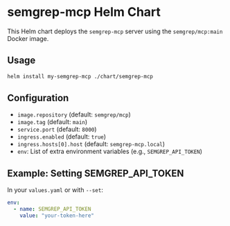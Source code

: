 # semgrep-mcp Helm Chart

This Helm chart deploys the `semgrep-mcp` server using the `semgrep/mcp:main` Docker image.

## Usage

```sh
helm install my-semgrep-mcp ./chart/semgrep-mcp
```

## Configuration

- `image.repository` (default: `semgrep/mcp`)
- `image.tag` (default: `main`)
- `service.port` (default: `8000`)
- `ingress.enabled` (default: `true`)
- `ingress.hosts[0].host` (default: `semgrep-mcp.local`)
- `env`: List of extra environment variables (e.g., `SEMGREP_API_TOKEN`)

## Example: Setting SEMGREP_API_TOKEN

In your `values.yaml` or with `--set`:

```yaml
env:
  - name: SEMGREP_API_TOKEN
    value: "your-token-here"
``` 